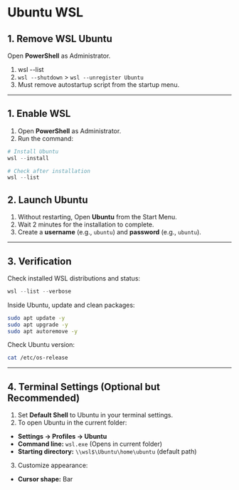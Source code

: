 # Ubuntu WSL



## 1. Remove WSL Ubuntu

Open **PowerShell** as Administrator.
1. wsl --list
2. `wsl --shutdown` > `wsl --unregister Ubuntu`
3. Must remove autostartup script from the startup menu.





---

## 1. Enable WSL

1. Open **PowerShell** as Administrator.
2. Run the command:

```powershell
# Install Ubuntu
wsl --install

# Check after installation
wsl --list
```

## 2. Launch Ubuntu

1. Without restarting, Open **Ubuntu** from the Start Menu.
2. Wait 2 minutes for the installation to complete.
3. Create a **username** (e.g., `ubuntu`) and **password** (e.g., `ubuntu`).

---

## 3. Verification

Check installed WSL distributions and status:

```powershell
wsl --list --verbose
```

Inside Ubuntu, update and clean packages:

```bash
sudo apt update -y
sudo apt upgrade -y
sudo apt autoremove -y
```

Check Ubuntu version:

```bash
cat /etc/os-release
```

---

## 4. Terminal Settings (Optional but Recommended)

1. Set **Default Shell** to Ubuntu in your terminal settings.
2. To open Ubuntu in the current folder:

* **Settings → Profiles → Ubuntu**
* **Command line:** `wsl.exe` (Opens in current folder)
* **Starting directory:** `\\wsl$\Ubuntu\home\ubuntu` (default path)

3. Customize appearance:

* **Cursor shape:** Bar
